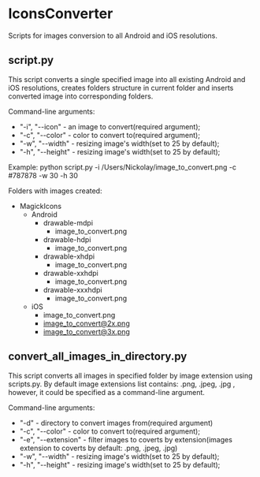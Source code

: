 # IconsConverter

Scripts for images conversion to all Android and iOS resolutions.

## script.py

This script converts a single specified image into all existing Android and iOS resolutions, creates folders structure in current folder and inserts converted image into corresponding folders.

Command-line arguments:
- "-i", "--icon" - an image to convert(required argument);
- "-c", "--color" - color to convert to(required argument);
- "-w", "--width" - resizing image's width(set to 25 by default);
- "-h", "--height" - resizing image's width(set to 25 by default);

Example:
python script.py -i /Users/Nickolay/image_to_convert.png -c #787878 -w 30 -h 30

Folders with images created:
- MagickIcons
  - Android
    - drawable-mdpi
      * image_to_convert.png
    - drawable-hdpi
      * image_to_convert.png
    - drawable-xhdpi
      * image_to_convert.png
    - drawable-xxhdpi
      * image_to_convert.png
    - drawable-xxxhdpi
      * image_to_convert.png
  - iOS
    * image_to_convert.png
    * image_to_convert@2x.png
    * image_to_convert@3x.png

## convert_all_images_in_directory.py

This script converts all images in specified folder by image extension using scripts.py. By default image extensions list contains: .png, .jpeg, .jpg , however, it could be specified as a command-line argument.

Command-line arguments:
- "-d" - directory to convert images from(required argument)
- "-c", "--color" - color to convert to(required argument);
- "-e", "--extension" - filter images to coverts by extension(images extension to coverts by default: .png, .jpeg, .jpg)
- "-w", "--width" - resizing image's width(set to 25 by default);
- "-h", "--height" - resizing image's width(set to 25 by default);


